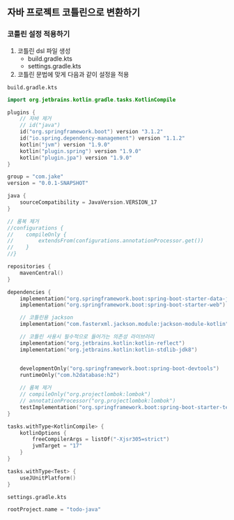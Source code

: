 ## 자바 프로젝트 코틀린으로 변환하기

### 코틀린 설정 적용하기
1. 코틀린 dsl 파일 생성
   * build.gradle.kts
   * settings.gradle.kts
2. 코틀린 문법에 맞게 다음과 같이 설정을 적용

```build.gradle.kts```
```kotlin
import org.jetbrains.kotlin.gradle.tasks.KotlinCompile

plugins {
    // 자바 제거 
    // id("java")
    id("org.springframework.boot") version "3.1.2"
    id("io.spring.dependency-management") version "1.1.2"
    kotlin("jvm") version "1.9.0"
    kotlin("plugin.spring") version "1.9.0"
    kotlin("plugin.jpa") version "1.9.0"
}

group = "com.jake"
version = "0.0.1-SNAPSHOT"

java {
    sourceCompatibility = JavaVersion.VERSION_17
}

// 롬복 제거
//configurations {
//    compileOnly {
//        extendsFrom(configurations.annotationProcessor.get())
//    }
//}

repositories {
    mavenCentral()
}

dependencies {
    implementation("org.springframework.boot:spring-boot-starter-data-jpa")
    implementation("org.springframework.boot:spring-boot-starter-web")

    // 코틀린용 jackson
    implementation("com.fasterxml.jackson.module:jackson-module-kotlin")

    // 코틀린 사용시 필수적으로 들어가는 의존성 라이브러리
    implementation("org.jetbrains.kotlin:kotlin-reflect")
    implementation("org.jetbrains.kotlin:kotlin-stdlib-jdk8")


    developmentOnly("org.springframework.boot:spring-boot-devtools")
    runtimeOnly("com.h2database:h2")
    
    // 롬복 제거    
    // compileOnly("org.projectlombok:lombok")
    // annotationProcessor("org.projectlombok:lombok")
    testImplementation("org.springframework.boot:spring-boot-starter-test")
}

tasks.withType<KotlinCompile> {
    kotlinOptions {
        freeCompilerArgs = listOf("-Xjsr305=strict")
        jvmTarget = "17"
    }
}

tasks.withType<Test> {
    useJUnitPlatform()
}
```

```settings.gradle.kts```
```kotlin
rootProject.name = "todo-java"
```

